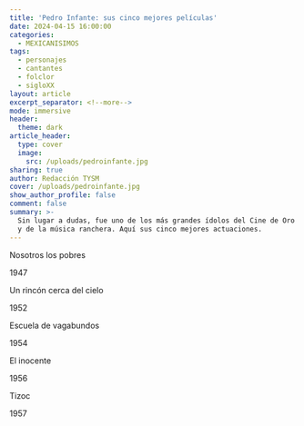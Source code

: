 ```yaml
---
title: 'Pedro Infante: sus cinco mejores películas'
date: 2024-04-15 16:00:00
categories:
  - MEXICANISIMOS
tags:
  - personajes
  - cantantes
  - folclor
  - sigloXX
layout: article
excerpt_separator: <!--more-->
mode: immersive
header:
  theme: dark
article_header:
  type: cover
  image:
    src: /uploads/pedroinfante.jpg
sharing: true
author: Redacción TYSM
cover: /uploads/pedroinfante.jpg
show_author_profile: false
comment: false
summary: >-
  Sin lugar a dudas, fue uno de los más grandes ídolos del Cine de Oro mexicano
  y de la música ranchera. Aquí sus cinco mejores actuaciones.
---
```

Nosotros los pobres

1947

Un rincón cerca del cielo

1952

Escuela de vagabundos

1954

El inocente

1956

Tizoc

1957

&nbsp;
